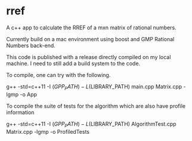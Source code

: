 # rref
A c++ app to calculate the RREF of a mxn matrix of rational numbers.

Currently build on a mac environment using boost and GMP Rational Numbers back-end.

This code is published with a release directly compiled on my local machine.
I need to still add a build system to the code.

To compile, one can try with the following.

   g++ -std=c++11 -I ($GPP_PATH) -L ($LIBRARY_PATH) main.cpp Matrix.cpp -lgmp -o App
   
To compile the suite of tests for the algorithm which are also have profile information

  g++ -std=c++11 -I ($GPP_PATH) -L ($LIBRARY_PATH) AlgorithmTest.cpp Matrix.cpp -lgmp -o ProfiledTests
  
